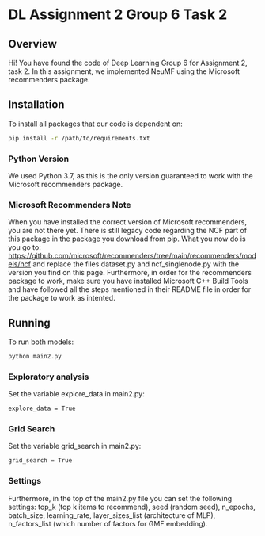 # DL Assignment 2 Group 6 Task 2

## Overview
Hi! You have found the code of Deep Learning Group 6 for Assignment 2, task 2.
In this assignment, we implemented NeuMF using the Microsoft recommenders package.

## Installation
To install all packages that our code is dependent on:
```bash
pip install -r /path/to/requirements.txt
```

### Python Version
We used Python 3.7, as this is the only version guaranteed to work with the Microsoft recommenders package.


### Microsoft Recommenders Note
When you have installed the correct version of Microsoft recommenders, you are not there yet.
There is still legacy code regarding the NCF part of this package in the package you download from pip.
What you now do is you go to: 
https://github.com/microsoft/recommenders/tree/main/recommenders/models/ncf and replace the files 
dataset.py and ncf_singlenode.py with the version you find on this page.
Furthermore, in order for the recommenders package to work, make sure you have installed Microsoft C++ Build Tools and 
have followed all the steps mentioned in their README file in order for the package to work as intented.

## Running

To run both models:
```bash
python main2.py
```

### Exploratory analysis
Set the variable explore_data in main2.py:
```bash
explore_data = True
```

### Grid Search
Set the variable grid_search in main2.py:
```bash
grid_search = True
```

### Settings
Furthermore,  in the top of the main2.py file you can set the following settings:
top_k (top k items to recommend), seed (random seed), n_epochs,
batch_size, learning_rate, layer_sizes_list (architecture of MLP), n_factors_list 
(which number of factors for GMF embedding).
   